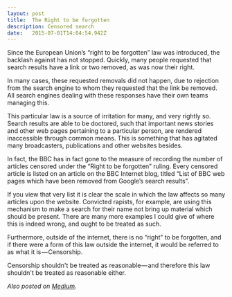 ```yaml
---	
layout: post 	
title:  The Right to be forgotten	
description: Censored search	
date:   2015-07-01T14:04:54.942Z 	
---	
```


Since the European Union’s “right to be forgotten” law was introduced, the backlash against has not stopped. Quickly, many people requested that search results have a link or two removed, as was now their right.	

In many cases, these requested removals did not happen, due to rejection from the search engine to whom they requested that the link be removed. All search engines dealing with these responses have their own teams managing this.	

This particular law is a source of irritation for many, and very rightly so. Search results are able to be doctored, such that important news stories and other web pages pertaining to a particular person, are rendered inaccessible through common means. This is something that has agitated many broadcasters, publications and other websites besides.	

In fact, the BBC has in fact gone to the measure of recording the number of articles censored under the “Right to be forgotten” ruling. Every censored article is listed on an article on the BBC Internet blog, titled “List of BBC web pages which have been removed from Google’s search results”.	

If you view that very list it is clear the scale in which the law affects so many articles upon the website. Convicted rapists, for example, are using this mechanism to make a search for their name not bring up material which should be present. There are many more examples I could give of where this is indeed wrong, and ought to be treated as such.	

Furthermore, outside of the internet, there is no “right” to be forgotten, and if there were a form of this law outside the internet, it would be referred to as what it is — Censorship.	

Censorship shouldn't be treated as reasonable — and therefore this law shouldn't be treated as reasonable either.	

*Also posted on [Medium](https://medium.com/@isaacreidguest/the-right-to-be-forgotten-is-wrong-and-here-is-why-74d7f131216f).*
